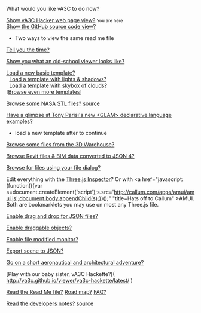 
What would you like vA3C to do now?

[Show vA3C Hacker web page view?]( http://va3c.github.io/viewer/va3c-hacker/latest/ "browse files with vA3C Hacker" ) <bar><small>You are here</small></bar>  
[Show the GitHub source code view?]( https://github.com/va3c/viewer/tree/gh-pages/va3c-hacker "View or edit code with GitHub") <span style=display:none; >You are here</span>  
- Two ways to view the same read me file


<span style=display:none; >
2014-12-05 ~ Currently the following links do nothing when you are viewing this file on the GitHub source code page.
This is because we are having an internal argument about keeping the link process as simple as possible.
So for the moment, kindly exploe the possibilities using the [vA3V Hacker]( http://va3c.github.io/viewer/va3c-hacker/latest/ ) view.
</span>

[Tell you the time?]( #demo-tell-you-the-time.js "listen carefully..." )

[Show you what an old-school viewer looks like?]( #dispatch-file-by-hash.js#../../va3c-viewer-html5/r8dev/va3c-viewer-r8dev.html#autocrapdoodle#noBackground#noGrid#noAxis#noGround "Hacker is faster, cheaper, smarter" )

[Load a new basic template?]( #dispatch-file-by-hash.js#../templates/template-basic.html "You can add files to this space..." )  
  &nbsp;  [Load a template with lights & shadows?]( #dispatch-file-by-hash.js#../templates/template-lights-shadows.html )  
  &nbsp;  [Load a template with skybox of clouds?]( #dispatch-file-by-hash.js#../templates/template-skybox.html )  
[[Browse even more templates]( #browse-templates.js )]  

<!--
[Browse some NASA STL files?]( #read-markdown.js#../../../nasa-samples/readme.md# ) 
-->

[Browse some NASA STL files?]( #dispatch-file-by-hash.js#../../../nasa-samples/browse-nasa-stl-models.html#displayInfo ) [source]( https://github.com/va3c/va3c.github.io/tree/master/nasa-samples )

[Have a glimpse at Tony Parisi's new &lt;GLAM> declarative language examples?]( #view-glam-models.js "make your style sheets 3D smarter" )  
- load a new template after to continue

<!--
[Browse some files from the 3D Warehouse?]( #browse-3dwarehouse-json-files.js "Collada files converted to JSON 3" )
-->
[Browse some files from the 3D Warehouse?]( #dispatch-file-by-hash.js#../../../3d-warehouse-samples/va3c-hacker-r2-3dev.html#displayInfo "Collada files converted to JSON 3" )

[Browse Revit files & BIM data converted to JSON 4?]( #browse-revit-json4-files.js "Thanks Jeremy!" )

[Browse for files using your file dialog?]( #browse-using-file-dialog.js "" )


Edit everything with the <a href="javascript:(function(){var script=document.createElement('script');script.type='text/javascript';script.src='https://rawgit.com/zz85/zz85-bookmarklets/master/js/ThreeInspector.js';document.body.appendChild(script);})()" title="Why invent your own when you can stand on the shoulders of giants?" >Three.js Inspector</a>?
Or with <a href="javascript:(function(){var s=document.createElement('script');s.src='http://callum.com/apps/amui/amui.js';document.body.appendChild(s);})();" "title=Hats off to Callum" >AMUI</a>. 
Both are bookmarklets you may use on most any Three.js file.


[Enable drag and drop for JSON files?]( #enable-drag-and-drop-json-files.js )

[Enable draggable objects?]( #enable-draggable-objects.js )

[Enable file modified monitor?]( #enable-file-modified-monitor.js "Thanks to Ben Howe" )

[Export scene to JSON?]( #export-scene-to-json.js )


[Go on a short aeronautical and architectural adventure?]( #demo-aeronautical-architectural.js "Makes heavy use of resources." ) 

[Play with our baby sister, vA3C Hackette?[( http://va3c.github.io/viewer/va3c-hackette/latest/ )

[Read the Read Me file?]( #read-markdown.js#../readme.md "You can view Hacker inside the Readme inside Hacker" ) [Road map?]( #read-markdown.js#../road-map.md ) [FAQ?]( #read-markdown.js#../faq.md )

[Read the developers notes?]( #read-markdown.js#../dev-notes.md "Developer? ROFL!") [source]( https://github.com/va3c/viewer/tree/gh-pages/va3c-hacker )



